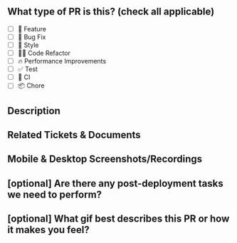 <!--
  For Work In Progress Pull Requests, please use the Draft PR feature,
  see https://github.blog/2019-02-14-introducing-draft-pull-requests/ for further details.

  For a timely review/response, please avoid force-pushing additional
  commits if your PR already received reviews or comments.

  Before submitting a Pull Request, please ensure you've done the following:
  - 📖 Read the Mainsail Contributing Guidelines: https://github.com/mainsail-crew/mainsail/blob/HEAD/CONTRIBUTING.md#-submitting-a-pull-request-pr.
  - 📖 Read the Mainsail Code of Conduct: https://github.com/mainsail-crew/mainsail/blob/HEAD/.github/CODE_OF_CONDUCT.md.
  - 👷‍♀️ Create small PRs. In most cases, this will be possible.
  - ✅ Provide tests for your changes.
  - 📝 Use descriptive commit messages.
  - 📗 Update any related documentation and include any relevant screenshots.
-->

## What type of PR is this? (check all applicable)

- [ ] 🍕 Feature
- [ ] 🐛 Bug Fix
- [ ] 🎨 Style
- [ ] 🧑‍💻 Code Refactor
- [ ] 🔥 Performance Improvements
- [ ] ✅ Test
- [ ] 🔁 CI
- [ ] 📦 Chore

## Description

<!--
Please do not leave this blank
This PR [adds/removes/fixes/replaces] the [feature/bug/etc].
-->

## Related Tickets & Documents

<!--
Please use this format link issue numbers: Fixes #123
https://docs.github.com/en/free-pro-team@latest/github/managing-your-work-on-github/linking-a-pull-request-to-an-issue#linking-a-pull-request-to-an-issue-using-a-keyword
-->

## Mobile & Desktop Screenshots/Recordings

<!-- Visual changes require screenshots -->

## [optional] Are there any post-deployment tasks we need to perform?



## [optional] What gif best describes this PR or how it makes you feel?



<!-- note: PRs with deleted sections will be marked invalid -->